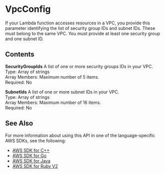 # VpcConfig<a name="API_VpcConfig"></a>

If your Lambda function accesses resources in a VPC, you provide this parameter identifying the list of security group IDs and subnet IDs\. These must belong to the same VPC\. You must provide at least one security group and one subnet ID\.

## Contents<a name="API_VpcConfig_Contents"></a>

 **SecurityGroupIds**   <a name="SSS-Type-VpcConfig-SecurityGroupIds"></a>
A list of one or more security groups IDs in your VPC\.  
Type: Array of strings  
Array Members: Maximum number of 5 items\.  
Required: No

 **SubnetIds**   <a name="SSS-Type-VpcConfig-SubnetIds"></a>
A list of one or more subnet IDs in your VPC\.  
Type: Array of strings  
Array Members: Maximum number of 16 items\.  
Required: No

## See Also<a name="API_VpcConfig_SeeAlso"></a>

For more information about using this API in one of the language\-specific AWS SDKs, see the following:
+  [AWS SDK for C\+\+](https://docs.aws.amazon.com/goto/SdkForCpp/lambda-2015-03-31/VpcConfig) 
+  [AWS SDK for Go](https://docs.aws.amazon.com/goto/SdkForGoV1/lambda-2015-03-31/VpcConfig) 
+  [AWS SDK for Java](https://docs.aws.amazon.com/goto/SdkForJava/lambda-2015-03-31/VpcConfig) 
+  [AWS SDK for Ruby V2](https://docs.aws.amazon.com/goto/SdkForRubyV2/lambda-2015-03-31/VpcConfig) 